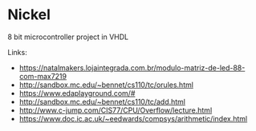 # Nickel
8 bit microcontroller project in VHDL

Links:
  - https://natalmakers.lojaintegrada.com.br/modulo-matriz-de-led-88-com-max7219
  - http://sandbox.mc.edu/~bennet/cs110/tc/orules.html
  - https://www.edaplayground.com/#
  - http://sandbox.mc.edu/~bennet/cs110/tc/add.html
  - http://www.c-jump.com/CIS77/CPU/Overflow/lecture.html
  - https://www.doc.ic.ac.uk/~eedwards/compsys/arithmetic/index.html

